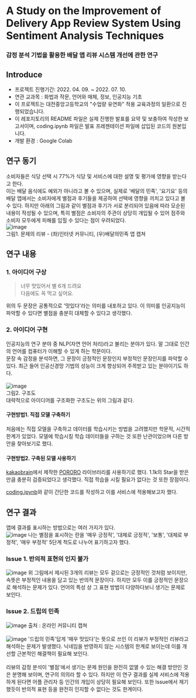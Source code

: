 # A Study on the Improvement of Delivery App Review System Using Sentiment Analysis Techniques
### 감정 분석 기법을 활용한 배달 앱 리뷰 시스템 개선에 관한 연구<br>

## Introduce
* 프로젝트 진행기간: 2022. 04. 09. ~ 2022. 07. 10.
* 연관 교과목 : 화법과 작문, 언어와 매체, 정보, 인공지능 기초
* 이 프로젝트는 대전중앙고등학교의 "수업량 유연화" 적용 교육과정의 일환으로 진행되었습니다.
* 이 레포지토리의 README 파일은 실제 진행한 발표를 요약 및 보충하여 작성한 보고서이며, coding.ipynb 파일은 발표 프레젠테이션 파일에 삽입된 코드의 원본입니다.
* 개발 환경 : Google Colab

## 연구 동기
소비자들은 식당 선택 시 77%가 식당 및 서비스에 대한 설명 및 평가에 영향을 받는다고 한다.<br>
이는 배달 음식에도 예외가 아니라고 볼 수 있으며, 실제로 '배달의 민족', '요기요' 등의 배달 앱에서는 소비자에게 별점과 후기들을 제공하여 선택에 영향을 끼치고 있다고 볼 수 있다. 하지만 아래의 그림과 같이 별점과 후기가 서로 분리되어 있음에 따라 모순된 내용이 작성될 수 있으며, 특히 별점은 소비자의 주관이 상당히 개입될 수 있어 점주와 소비자 모두에게 피해를 입힐 수 있다는 점이 우려되었다.<br>
![image](https://user-images.githubusercontent.com/27762073/177231914-3c6970b4-fd20-4e58-8711-c6fa3e5ace11.png)<br>
그림1. 문제의 리뷰 - (좌)인터넷 커뮤니티, (우)배달의민족 앱 캡쳐<br>

## 연구 내용
### 1. 아이디어 구상
> 너무 맛있어서 별 6개 드려요<br>
> 다음에도 꼭 먹고 싶어요.

위의 두 문장은 공통적으로 '맛있다'라는 의미를 내포하고 있다. 이 의미를 인공지능이 파악할 수 있다면 별점을 충분히 대체할 수 있다고 생각했다.<br>

### 2. 아이디어 구현
인공지능의 연구 분야 중 NLP(자연 언어 처리)라고 불리는 분야가 있다. 말 그대로 인간의 언어를 컴퓨터가 이해할 수 있게 하는 학문이다.<br>
문장 속 감정을 분석하면, 그 문장이 긍정적인 문장인지 부정적인 문장인지를 파악할 수 있다. 최근 들어 인공신경망 기법의 성능이 크게 향상되어 주목받고 있는 분야이기도 하다.<br><br>
![image](https://user-images.githubusercontent.com/27762073/177232905-e565d212-0155-41e4-ad9c-5cc28e027e78.png)<br>
그림2. 구조도<br>
대략적으로 아이디어를 구조화한 구조도는 위의 그림과 같다. 

#### 구현방법1. 직접 모델 구축하기
처음에는 직접 모델을 구축하고 데이터를 학습시키는 방법을 고려했지만 학문적, 시간적 한계가 있었다. 모델에 학습시킬 학습 데이터들을 구하는 것 또한 난관이었으며 다른 방안을 찾아보기로 했다.

#### 구현방법2. 구축된 모델 사용하기
[kakaobrain](https://github.com/kakaobrain)에서 제작한 [PORORO](https://github.com/kakaobrain/pororo) 라이브러리를 사용하기로 했다. 1.1k의 Star을 받은 만큼 충분히 검증되었다고 생각했다. 직접 학습을 시킬 필요가 없다는 것 또한 장점이다.<br>

[coding.ipynb](https://github.com/yuedward0103/DeliveryReview/blob/main/coding.ipynb)와 같이 간단한 코드를 작성하고 이를 서비스에 적용해보고자 했다.<br>

## 연구 결과
앱에 결과를 표시하는 방법으로는 여러 가지가 있다.<br>
![image](https://user-images.githubusercontent.com/27762073/177233527-9bd1c4c7-b2fa-484d-a8b6-14674eca826f.png)
나는 별점을 표시하는 란을 '매우 긍정적', '대체로 긍정적', '보통', '대체로 부정적', '매우 부정적' 5단계 척도로 나누어 표기하고자 했다.<br>

### Issue 1. 반의적 표현의 인지 불가
![image](https://user-images.githubusercontent.com/27762073/177233676-92bde58f-c4b2-460f-8820-51eebbe90df3.png)
위 그림에서 제시된 3개의 리뷰는 모두 겉으로는 긍정적인 것처럼 보이지만, 속뜻은 부정적인 내용을 담고 있는 반의적 문장이다. 하지만 모두 이를 긍정적인 문장으로 해석하는 문제가 있다. 언어의 특성 상 그 표현 방법이 다양하다보니 생기는 문제로 보인다.<br>

### Issue 2. 드립의 민족
![image](https://user-images.githubusercontent.com/27762073/177233812-6fe300b2-0ad6-42b5-b449-26a1da478bc8.png)
출처 : 온라인 커뮤니티 캡쳐<br><br>
![image](https://user-images.githubusercontent.com/27762073/177233846-1e6c91fb-34d0-4a12-90a6-6441678c5e65.png)
'드립의 민족'답게 '매우 맛있다'는 뜻으로 쓰인 이 리뷰가 부정적인 리뷰라고 해석하는 문제가 발생했다. 닉네임을 반영하지 않는 시스템의 한계로 보이는데 이를 개선할 근본적인 해결책이 필요해 보인다.<br><br>
리뷰의 감정 분석이 '별점'에서 생기는 문제 원인을 완전히 없앨 수 있는 해결 방안인 것은 분명해 보이며, 연구의 의의라 할 수 있다. 하지만 이 연구 결과를 실제 서비스에 적용하게 된다면 어플 관리자 등 인간의 개입이 상당히 필요해 보인다. 또한 Issue에서 제기했듯이 반의적 표현 등을 완전히 인지할 수 없다는 것도 한계이다.<br>
